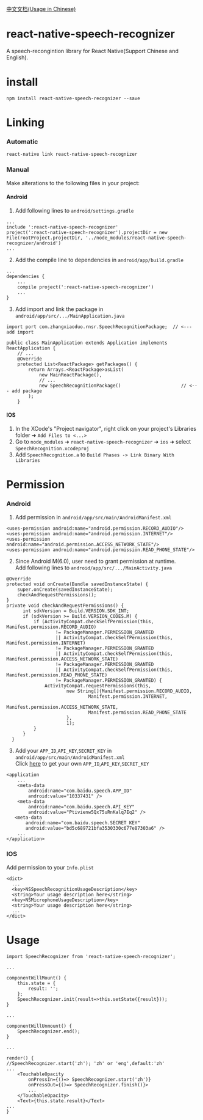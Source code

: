 <a href="https://github.com/Mrzhangxiaoduo/react-native-speech-recognizer/blob/master/README-CN.md">中文文档(Usage in Chinese)</a>
# react-native-speech-recognizer
A speech-recongintion library for React Native(Support Chinese and English).
# install
```
npm install react-native-speech-recognizer --save
```
# Linking
### Automatic  
```
react-native link react-native-speech-recognizer
```
### Manual  
  Make alterations to the following files in your project:
#### Android

1. Add following lines to `android/settings.gradle`
```
...
include ':react-native-speech-recognizer'
project(':react-native-speech-recognizer').projectDir = new File(rootProject.projectDir, '../node_modules/react-native-speech-recognizer/android')
...
```
2. Add the compile line to dependencies in `android/app/build.gradle`
```
...
dependencies {
    ...
    compile project(':react-native-speech-recognizer')
    ...
}
```
3. Add import and link the package in `android/app/src/.../MainApplication.java`
```
import port com.zhangxiaoduo.rnsr.SpeechRecognitionPackage;  // <--- add import

public class MainApplication extends Application implements ReactApplication {
    // ...
    @Override
    protected List<ReactPackage> getPackages() {
        return Arrays.<ReactPackage>asList(
            new MainReactPackage(),
            // ...
            new SpeechRecognitionPackage()                      // <--- add package
        );
    }
```
#### IOS
1. In the XCode's "Project navigator", right click on your project's Libraries folder ➜ `Add Files to <...>`
2. Go to `node_modules` ➜ `react-native-speech-recognizer` ➜ `ios` ➜ select `SpeechRecognition.xcodeproj`
3. Add `SpeechRecognition.a` to `Build Phases -> Link Binary With Libraries`
# Permission
### Android
1. Add permission in `android/app/src/main/AndroidManifest.xml`
```
<uses-permission android:name="android.permission.RECORD_AUDIO"/>
<uses-permission android:name="android.permission.INTERNET"/>
<uses-permission android:name="android.permission.ACCESS_NETWORK_STATE"/>
<uses-permission android:name="android.permission.READ_PHONE_STATE"/>
```
2. Since Android M(6.0), user need to grant permission at runtime.  
Add following lines to `android/app/src/.../MainActivity.java`
```
@Override
protected void onCreate(Bundle savedInstanceState) {
    super.onCreate(savedInstanceState);
    checkAndRequestPermissions();
}
private void checkAndRequestPermissions() {
      int sdkVersion = Build.VERSION.SDK_INT;
      if (sdkVersion >= Build.VERSION_CODES.M) {
          if (ActivityCompat.checkSelfPermission(this, Manifest.permission.RECORD_AUDIO)
                  != PackageManager.PERMISSION_GRANTED
                  || ActivityCompat.checkSelfPermission(this, Manifest.permission.INTERNET)
                  != PackageManager.PERMISSION_GRANTED
                  || ActivityCompat.checkSelfPermission(this, Manifest.permission.ACCESS_NETWORK_STATE)
                  != PackageManager.PERMISSION_GRANTED
                  || ActivityCompat.checkSelfPermission(this, Manifest.permission.READ_PHONE_STATE)
                  != PackageManager.PERMISSION_GRANTED) {
              ActivityCompat.requestPermissions(this,
                      new String[]{Manifest.permission.RECORD_AUDIO,
                              Manifest.permission.INTERNET,
                              Manifest.permission.ACCESS_NETWORK_STATE,
                              Manifest.permission.READ_PHONE_STATE
                      },
                      1);
          }
      }
  }
```
3. Add your `APP_ID`,`API_KEY`,`SECRET_KEY` in `android/app/src/main/AndroidManifest.xml`  
Click <a href="http://yuyin.baidu.com/">here</a> to get your own `APP_ID`,`API_KEY`,`SECRET_KEY`
```
<application
    ...
    <meta-data
        android:name="com.baidu.speech.APP_ID"
        android:value="10337431" />
    <meta-data
        android:name="com.baidu.speech.API_KEY"
        android:value="Ptivienw5Qx75uRnKalq7Eq2" />
   <meta-data
       android:name="com.baidu.speech.SECRET_KEY"
       android:value="bd5c689721bfa3530330c677e87303a6" />
    ...
</application>
```
### IOS
Add permission to your `Info.plist`
```
<dict>
  ...
  <key>NSSpeechRecognitionUsageDescription</key>
  <string>Your usage description here</string>
  <key>NSMicrophoneUsageDescription</key>
  <string>Your usage description here</string>
  ...
</dict>
```
# Usage
```
import SpeechRecognizer from 'react-native-speech-recognizer';

...

componentWillMount() {
    this.state = {
        result: '';
    };
    SpeechRecognizer.init(result=>this.setState({result}));
}

...

componentWillUnmount() {
    SpeechRecognizer.end();
}

...

render() {
//SpeechRecognizer.start('zh'); 'zh' or 'eng',default:'zh'
...
    <TouchableOpacity 
        onPressIn={()=> SpeechRecognizer.start('zh')} 
        onPressOut={()=> SpeechRecognizer.finish()}>
        ...
    </TouchableOpacity>
    <Text>{this.state.result}</Text>
...
}
```
